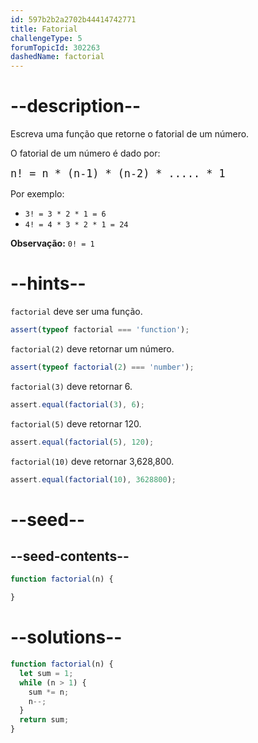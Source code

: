 ```yaml
---
id: 597b2b2a2702b44414742771
title: Fatorial
challengeType: 5
forumTopicId: 302263
dashedName: factorial
---
```


# --description--

Escreva uma função que retorne o fatorial de um número.

O fatorial de um número é dado por:

<pre><big>n! = n * (n-1) * (n-2) * ..... * 1</big>
</pre>

Por exemplo:

<ul>
  <li><code>3! = 3 * 2 * 1 = 6</code></li>
  <li><code>4! = 4 * 3 * 2 * 1 = 24</code></li>
</ul>

**Observação:** `0! = 1`

# --hints--

`factorial` deve ser uma função.

```js
assert(typeof factorial === 'function');
```

`factorial(2)` deve retornar um número.

```js
assert(typeof factorial(2) === 'number');
```

`factorial(3)` deve retornar 6.

```js
assert.equal(factorial(3), 6);
```

`factorial(5)` deve retornar 120.

```js
assert.equal(factorial(5), 120);
```

`factorial(10)` deve retornar 3,628,800.

```js
assert.equal(factorial(10), 3628800);
```

# --seed--

## --seed-contents--

```js
function factorial(n) {

}
```

# --solutions--

```js
function factorial(n) {
  let sum = 1;
  while (n > 1) {
    sum *= n;
    n--;
  }
  return sum;
}
```
